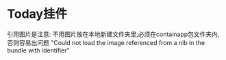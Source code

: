 # Today挂件
引用图片是注意:
不用图片放在本地新建文件夹里,必须在containapp包文件夹内,否则容易出问题
"Could not load the image referenced from a nib in the bundle with identifier"



